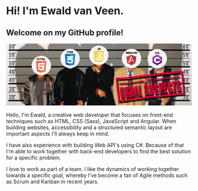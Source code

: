<!---
- 👋 Hi, I’m @ewaldvveen
- 👀 I’m interested in ...
- 🌱 I’m currently learning ...
- 💞️ I’m looking to collaborate on ...
- 📫 How to reach me ...

ewaldvveen/ewaldvveen is a ✨ special ✨ repository because its `README.md` (this file) appears on your GitHub profile.
You can click the Preview link to take a look at your changes.
--->

# Hi! I'm Ewald van Veen.
## Welcome on my GitHub profile!

![Banner with a football, a guitar, 2 dices and a book displayed](https://raw.githubusercontent.com/ewaldvveen/ewaldvveen/main/social-banner.jpg)

Hello, I'm Ewald, a creative web&nbsp;developer that focuses on front-end techniques such as HTML, CSS (Sass), JavaScript and Angular. When building websites, accessibility and a structured semantic layout are important aspects I'll always keep in mind.

I have also experience with building Web&nbsp;API's using C#. Because of that I'm able to work together with back-end developers to find the best solution for a specific problem.

I love to work as part of a team. I like the dynamics of working together towards a specific goal, whereby I've become a fan of Agile methods such as Scrum and Kanban in recent years.
